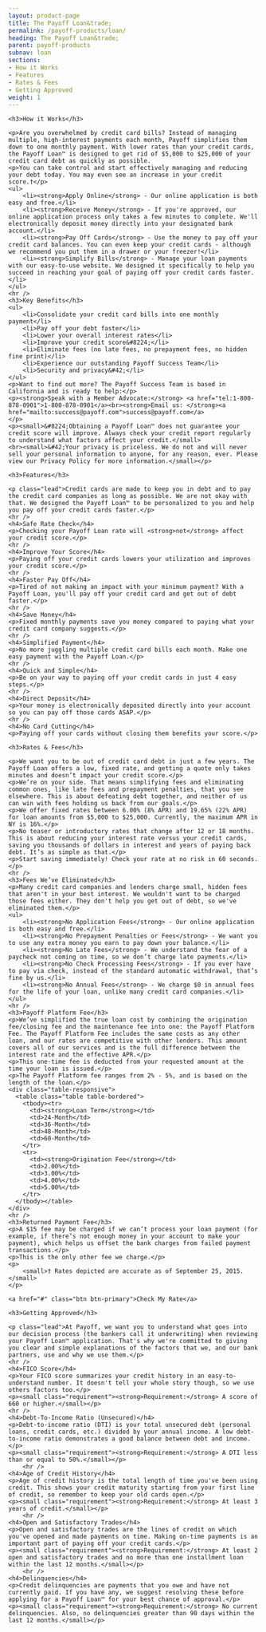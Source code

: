 ```yaml
---
layout: product-page
title: The Payoff Loan&trade;
permalink: /payoff-products/loan/
heading: The Payoff Loan&trade;
parent: payoff-products
subnav: loan
sections:
- How it Works
- Features
- Rates & Fees
- Getting Approved
weight: 1
---
```



<section id="how-it-works">

	<h3>How it Works</h3>

	<p>Are you overwhelmed by credit card bills? Instead of managing multiple, high-interest payments each month, Payoff simplifies them down to one monthly payment. With lower rates than your credit cards, the Payoff Loan™ is designed to get rid of $5,000 to $25,000 of your credit card debt as quickly as possible.
	<p>You can take control and start effectively managing and reducing your debt today. You may even see an increase in your credit score.†</p>
	<ul>
		<li><strong>Apply Online</strong> - Our online application is both easy and free.</li>
		<li><strong>Receive Money</strong> - If you're approved, our online application process only takes a few minutes to complete. We'll electronically deposit money directly into your designated bank account.</li>
		<li><strong>Pay Off Cards</strong> - Use the money to pay off your credit card balances. You can even keep your credit cards - although we recommend you put them in a drawer or your freezer!</li>
		<li><strong>Simplify Bills</strong> - Manage your loan payments with our easy-to-use website. We designed it specifically to help you succeed in reaching your goal of paying off your credit cards faster.</li>
	</ul>
	<hr />
	<h3>Key Benefits</h3>
	<ul>
		<li>Consolidate your credit card bills into one monthly payment</li>
		<li>Pay off your debt faster</li>
		<li>Lower your overall interest rates</li>
		<li>Improve your credit score&#8224;</li>
		<li>Eliminate fees (no late fees, no prepayment fees, no hidden fine print)</li>
		<li>Experience our outstanding Payoff Success Team</li>
		<li>Security and privacy&#42;</li>
	</ul>
	<p>Want to find out more? The Payoff Success Team is based in California and is ready to help:</p>
	<p><strong>Speak with a Member Advocate:</strong> <a href="tel:1-800-878-0901">1-800-878-0901</a><br><strong>Email us: </strong><a href="mailto:success@payoff.com">success@payoff.com</a>
	</p>
	<p><small>&#8224;Obtaining a Payoff Loan™ does not guarantee your credit score will improve. Always check your credit report regularly to understand what factors affect your credit.</small>
	<br><small>&#42;Your privacy is priceless. We do not and will never sell your personal information to anyone, for any reason, ever. Please view our Privacy Policy for more information.</small></p>

</section>

<section id="features">

	<h3>Features</h3>

	<p class="lead">Credit cards are made to keep you in debt and to pay the credit card companies as long as possible. We are not okay with that. We designed the Payoff Loan™ to be personalized to you and help you pay off your credit cards faster.</p>
	<hr />
	<h4>Safe Rate Check</h4>
	<p>Checking your Payoff Loan rate will <strong>not</strong> affect your credit score.</p>
	<hr />
	<h4>Improve Your Score</h4>
	<p>Paying off your credit cards lowers your utilization and improves your credit score.</p>
	<hr />
	<h4>Faster Pay Off</h4>
	<p>Tired of not making an impact with your minimum payment? With a Payoff Loan, you'll pay off your credit card and get out of debt faster.</p>
	<hr />
	<h4>Save Money</h4>
	<p>Fixed monthly payments save you money compared to paying what your credit card company suggests.</p>
	<hr />
	<h4>Simplified Payment</h4>
	<p>No more juggling multiple credit card bills each month. Make one easy payment with the Payoff Loan.</p>
	<hr />
	<h4>Quick and Simple</h4>
	<p>Be on your way to paying off your credit cards in just 4 easy steps.</p>
	<hr />
	<h4>Direct Deposit</h4>
	<p>Your money is electronically deposited directly into your account so you can pay off those cards ASAP.</p>
	<hr />
	<h4>No Card Cutting</h4>
	<p>Paying off your cards without closing them benefits your score.</p>


</section>


<section id="rates--fees">

	<h3>Rates & Fees</h3>

	<p>We want you to be out of credit card debt in just a few years. The Payoff Loan offers a low, fixed rate, and getting a quote only takes minutes and doesn’t impact your credit score.</p>
	<p>We’re on your side. That means simplifying fees and eliminating common ones, like late fees and prepayment penalties, that you see elsewhere. This is about defeating debt together, and neither of us can win with fees holding us back from our goals.</p>
	<p>We offer fixed rates between 6.00% (8% APR) and 19.65% (22% APR) for loan amounts from $5,000 to $25,000. Currently, the maximum APR in NY is 16%.</p>
	<p>No teaser or introductory rates that change after 12 or 18 months. This is about reducing your interest rate versus your credit cards, saving you thousands of dollars in interest and years of paying back debt. It’s as simple as that.</p>
	<p>Start saving immediately! Check your rate at no risk in 60 seconds.</p>
	<hr />
	<h3>Fees We’ve Eliminated</h3>
	<p>Many credit card companies and lenders charge small, hidden fees that aren't in your best interest. We wouldn't want to be charged those fees either. They don't help you get out of debt, so we've eliminated them.</p>
	<ul>
		<li><strong>No Application Fees</strong> - Our online application is both easy and free.</li>
		<li><strong>No Prepayment Penalties or Fees</strong> - We want you to use any extra money you earn to pay down your balance.</li>
		<li><strong>No Late Fees</strong> - We understand the fear of a paycheck not coming on time, so we don’t charge late payments.</li>
		<li><strong>No Check Processing Fees</strong> - If you ever have to pay via check, instead of the standard automatic withdrawal, that’s fine by us.</li>
		<li><strong>No Annual Fees</strong> - We charge $0 in annual fees for the life of your loan, unlike many credit card companies.</li>
	</ul>
	<hr />
	<h3>Payoff Platform Fee</h3>
	<p>We’ve simplified the true loan cost by combining the origination fee/closing fee and the maintenance fee into one: the Payoff Platform Fee. The Payoff Platform Fee includes the same costs as any other loan, and our rates are competitive with other lenders. This amount covers all of our services and is the full difference between the interest rate and the effective APR.</p>
	<p>This one-time fee is deducted from your requested amount at the time your loan is issued.</p>
	<p>The Payoff Platform fee ranges from 2% - 5%, and is based on the length of the loan.</p>
	<div class="table-responsive">
      <table class="table table-bordered">
        <tbody><tr>
          <td><strong>Loan Term</strong></td>
          <td>24-Month</td>
          <td>36-Month</td>
          <td>48-Month</td>
          <td>60-Month</td>
        </tr>
        <tr>
          <td><strong>Origination Fee</strong></td>
          <td>2.00%</td>
          <td>3.00%</td>
          <td>4.00%</td>
          <td>5.00%</td>
        </tr>
      </tbody></table>
    </div>
	<hr />
	<h3>Returned Payment Fee</h3>
	<p>A $15 fee may be charged if we can’t process your loan payment (for example, if there’s not enough money in your account to make your payment), which helps us offset the bank charges from failed payment transactions.</p>
	<p>This is the only other fee we charge.</p>
	<p>
        <small>† Rates depicted are accurate as of September 25, 2015.</small>
    </p>

	<a href="#" class="btn btn-primary">Check My Rate</a>

</section>


<section id="getting-approved">

	<h3>Getting Approved</h3>

	<p class="lead">At Payoff, we want you to understand what goes into our decision process (the bankers call it underwriting) when reviewing your Payoff Loan™ application. That's why we're committed to giving you clear and simple explanations of the factors that we, and our bank partners, use and why we use them.</p>
	<hr />
	<h4>FICO Score</h4>
	<p>Your FICO score summarizes your credit history in an easy-to-understand number. It doesn't tell your whole story though, so we use others factors too.</p>
	<p><small class="requirement"><strong>Requirement:</strong> A score of 660 or higher.</small></p>
	<hr />
	<h4>Debt-To-Income Ratio (Unsecured)</h4>
	<p>Debt-to-income ratio (DTI) is your total unsecured debt (personal loans, credit cards, etc.) divided by your annual income. A low debt-to-income ratio demonstrates a good balance between debt and income.</p>
	<p><small class="requirement"><strong>Requirement:</strong> A DTI less than or equal to 50%.</small></p>
		<hr />
	<h4>Age of Credit History</h4>
	<p>Age of credit history is the total length of time you've been using credit. This shows your credit maturity starting from your first line of credit, so remember to keep your old cards open.</p>
	<p><small class="requirement"><strong>Requirement:</strong> At least 3 years of credit.</small></p>
		<hr />
	<h4>Open and Satisfactory Trades</h4>
	<p>Open and satisfactory trades are the lines of credit on which you've opened and made payments on time. Making on-time payments is an important part of paying off your credit cards.</p>
	<p><small class="requirement"><strong>Requirement:</strong> At least 2 open and satisfactory trades and no more than one installment loan within the last 12 months.</small></p>
		<hr />
	<h4>Delinquencies</h4>
	<p>Credit delinquencies are payments that you owe and have not currently paid. If you have any, we suggest resolving these before applying for a Payoff Loan™ for your best chance of approval.</p>
	<p><small class="requirement"><strong>Requirement:</strong> No current delinquencies. Also, no delinquencies greater than 90 days within the last 12 months.</small></p>


</section>
